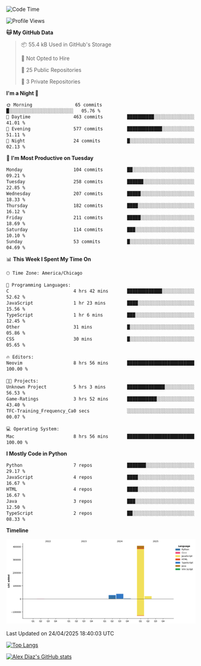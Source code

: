 <!--START_SECTION:waka-->
![Code Time](http://img.shields.io/badge/Code%20Time-16%20hrs%2038%20mins-blue)

![Profile Views](http://img.shields.io/badge/Profile%20Views-55-blue)

**🐱 My GitHub Data** 

> 📦 55.4 kB Used in GitHub's Storage 
 > 
> 🚫 Not Opted to Hire
 > 
> 📜 25 Public Repositories 
 > 
> 🔑 3 Private Repositories 
 > 
**I'm a Night 🦉** 

```text
🌞 Morning                65 commits          █░░░░░░░░░░░░░░░░░░░░░░░░   05.76 % 
🌆 Daytime                463 commits         ██████████░░░░░░░░░░░░░░░   41.01 % 
🌃 Evening                577 commits         █████████████░░░░░░░░░░░░   51.11 % 
🌙 Night                  24 commits          █░░░░░░░░░░░░░░░░░░░░░░░░   02.13 % 
```
📅 **I'm Most Productive on Tuesday** 

```text
Monday                   104 commits         ██░░░░░░░░░░░░░░░░░░░░░░░   09.21 % 
Tuesday                  258 commits         ██████░░░░░░░░░░░░░░░░░░░   22.85 % 
Wednesday                207 commits         █████░░░░░░░░░░░░░░░░░░░░   18.33 % 
Thursday                 182 commits         ████░░░░░░░░░░░░░░░░░░░░░   16.12 % 
Friday                   211 commits         █████░░░░░░░░░░░░░░░░░░░░   18.69 % 
Saturday                 114 commits         ███░░░░░░░░░░░░░░░░░░░░░░   10.10 % 
Sunday                   53 commits          █░░░░░░░░░░░░░░░░░░░░░░░░   04.69 % 
```


📊 **This Week I Spent My Time On** 

```text
🕑︎ Time Zone: America/Chicago

💬 Programming Languages: 
C                        4 hrs 42 mins       █████████████░░░░░░░░░░░░   52.62 % 
JavaScript               1 hr 23 mins        ████░░░░░░░░░░░░░░░░░░░░░   15.56 % 
TypeScript               1 hr 6 mins         ███░░░░░░░░░░░░░░░░░░░░░░   12.45 % 
Other                    31 mins             █░░░░░░░░░░░░░░░░░░░░░░░░   05.86 % 
CSS                      30 mins             █░░░░░░░░░░░░░░░░░░░░░░░░   05.65 % 

🔥 Editors: 
Neovim                   8 hrs 56 mins       █████████████████████████   100.00 % 

🐱‍💻 Projects: 
Unknown Project          5 hrs 3 mins        ██████████████░░░░░░░░░░░   56.53 % 
Game-Ratings             3 hrs 52 mins       ███████████░░░░░░░░░░░░░░   43.40 % 
TFC-Training_Frequency_Ca0 secs              ░░░░░░░░░░░░░░░░░░░░░░░░░   00.07 % 

💻 Operating System: 
Mac                      8 hrs 56 mins       █████████████████████████   100.00 % 
```

**I Mostly Code in Python** 

```text
Python                   7 repos             ███████░░░░░░░░░░░░░░░░░░   29.17 % 
JavaScript               4 repos             ████░░░░░░░░░░░░░░░░░░░░░   16.67 % 
HTML                     4 repos             ████░░░░░░░░░░░░░░░░░░░░░   16.67 % 
Java                     3 repos             ███░░░░░░░░░░░░░░░░░░░░░░   12.50 % 
TypeScript               2 repos             ██░░░░░░░░░░░░░░░░░░░░░░░   08.33 % 
```



**Timeline**

![Lines of Code chart](https://raw.githubusercontent.com/imloadinqqq/imloadinqqq/main/assets/bar_graph.png)


 Last Updated on 24/04/2025 18:40:03 UTC
<!--END_SECTION:waka-->

[![Top Langs](https://github-readme-stats.vercel.app/api/top-langs/?username=imloadinqqq)](https://github.com/anuraghazra/github-readme-stats)

[![Alex Diaz's GitHub stats](https://github-readme-stats.vercel.app/api?username=imloadinqqq&show_icons=true&theme=gradient)](https://github.com/anuraghazra/github-readme-stats)
